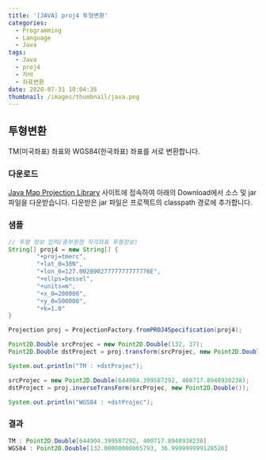 ```yaml
---
title: '[JAVA] proj4 투형변환'
categories:
  - Programming
  - Language
  - Java
tags:
  - Java
  - proj4
  - 자바
  - 좌표변환
date: 2020-07-31 10:04:39
thumbnail: /images/thumbnail/java.png
---
```


## 투형변환

TM(미국좌표) 좌표와 WGS84(한국좌표) 좌표를 서로 변환합니다.

### 다운로드

[Java Map Projection Library](http://www.jhlabs.com/java/maps/proj/) 사이트에 접속하여 아래의 Download에서 소스 및 jar 파일을 다운받습니다. 다운받은 jar 파일은 프로젝트의 classpath 경로에 추가합니다.

### 샘플

```java
// 투형 정보 입력(중부원점 직각좌표 투형정보)
String[] proj4 = new String[] {
        "+proj=tmerc",
        "+lat_0=38N",
        "+lon_0=127.00289027777777777776E",
        "+ellps=bessel",
        "+units=m",
        "+x_0=200000",
        "+y_0=500000",
        "+k=1.0"
}

Projection proj = ProjectionFactory.fromPROJ4Specification(proj4);

Point2D.Double srcProjec = new Point2D.Double(132, 37);
Point2D.Double dstProject = proj.transform(srcProjec, new Point2D.Double());

System.out.println("TM : +dstProjec");

srcProjec = new Point2D.Double(644904.399587292, 400717.8948938238);
dstProject = proj.inverseTransForm(srcProjec, new Point2D.Double());

System.out.println("WGS84 : +dstProjec");
```

### 결과

```java
TM : Point2D.Double[644904.399587292, 400717.8948938238]
WGS84 : Point2D.Double[132.00000000065793, 36.999999999128526]
```
